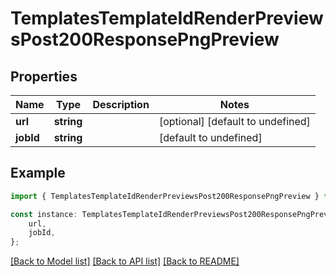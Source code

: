 # TemplatesTemplateIdRenderPreviewsPost200ResponsePngPreview


## Properties

Name | Type | Description | Notes
------------ | ------------- | ------------- | -------------
**url** | **string** |  | [optional] [default to undefined]
**jobId** | **string** |  | [default to undefined]

## Example

```typescript
import { TemplatesTemplateIdRenderPreviewsPost200ResponsePngPreview } from './api';

const instance: TemplatesTemplateIdRenderPreviewsPost200ResponsePngPreview = {
    url,
    jobId,
};
```

[[Back to Model list]](../README.md#documentation-for-models) [[Back to API list]](../README.md#documentation-for-api-endpoints) [[Back to README]](../README.md)
